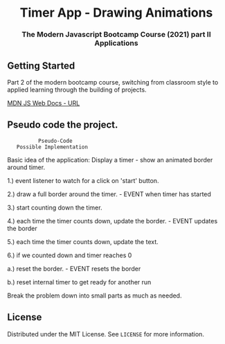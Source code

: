 <h1 align="center">Timer App - Drawing Animations</h1>

<h3 align="center">The Modern Javascript Bootcamp Course (2021) part II Applications</h3>    

<!-- GETTING STARTED -->
## Getting Started
Part 2 of the modern bootcamp course, switching from classroom style to applied learning through the building of projects. 


[MDN JS Web Docs - URL](https://developer.mozilla.org/en-US/docs/Web/javascript)

## Pseudo code the project.
              Pseudo-Code
       Possible Implementation

Basic idea of the application: Display a timer - show an animated border around timer.

1.) event listener to watch for a click on 'start' button.

2.) draw a full border around the timer. - EVENT when timer has started

3.) start counting down the timer.

4.) each time the timer counts down, update the border. - EVENT updates the border

5.) each time the timer counts down, update the text.

6.) if we counted down and timer reaches 0

a.) reset the border. - EVENT resets the border   

b.) reset internal timer to get ready for another run

Break the problem down into small parts as much as needed.

<!-- LICENSE -->
## License

Distributed under the MIT License. See `LICENSE` for more information.
